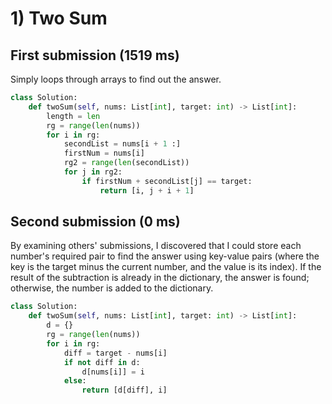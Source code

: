 # 1) Two Sum

## First submission (1519 ms)

Simply loops through arrays to find out the answer.

```python
class Solution:
    def twoSum(self, nums: List[int], target: int) -> List[int]:
        length = len
        rg = range(len(nums))
        for i in rg:
            secondList = nums[i + 1 :]
            firstNum = nums[i]
            rg2 = range(len(secondList))
            for j in rg2:
                if firstNum + secondList[j] == target:
                    return [i, j + i + 1]
```

## Second submission (0 ms)

By examining others' submissions, I discovered that I could store each number's required pair to find the answer using key-value pairs (where the key is the target minus the current number, and the value is its index). If the result of the subtraction is already in the dictionary, the answer is found; otherwise, the number is added to the dictionary.

```python
class Solution:
    def twoSum(self, nums: List[int], target: int) -> List[int]:
        d = {}
        rg = range(len(nums))
        for i in rg:
            diff = target - nums[i]
            if not diff in d:
                d[nums[i]] = i
            else:
                return [d[diff], i]
```
